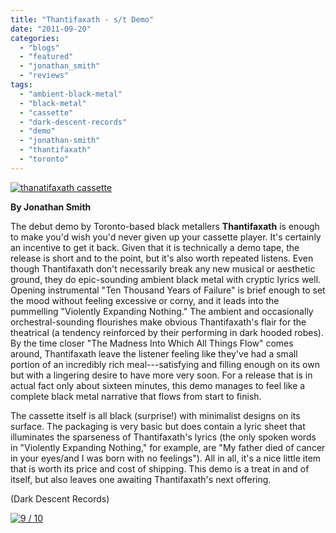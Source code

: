 ```yaml
---
title: "Thantifaxath - s/t Demo"
date: "2011-09-20"
categories: 
  - "blogs"
  - "featured"
  - "jonathan_smith"
  - "reviews"
tags: 
  - "ambient-black-metal"
  - "black-metal"
  - "cassette"
  - "dark-descent-records"
  - "demo"
  - "jonathan-smith"
  - "thantifaxath"
  - "toronto"
---
```


[![](http://www.hellbound.ca/wp-content/uploads/2011/09/thanatifaxath-cassette.jpg "thanatifaxath cassette")](http://www.hellbound.ca/wp-content/uploads/2011/09/thanatifaxath-cassette.jpg)

**By Jonathan Smith**

The debut demo by Toronto-based black metallers **Thantifaxath** is enough to make you'd wish you'd never given up your cassette player. It's certainly an incentive to get it back. Given that it is technically a demo tape, the release is short and to the point, but it's also worth repeated listens. Even though Thantifaxath don't necessarily break any new musical or aesthetic ground, they do epic-sounding ambient black metal with cryptic lyrics well. Opening instrumental "Ten Thousand Years of Failure" is brief enough to set the mood without feeling excessive or corny, and it leads into the pummelling "Violently Expanding Nothing." The ambient and occasionally orchestral-sounding flourishes make obvious Thantifaxath's flair for the theatrical (a tendency reinforced by their performing in dark hooded robes). By the time closer "The Madness Into Which All Things Flow" comes around, Thantifaxath leave the listener feeling like they've had a small portion of an incredibly rich meal---satisfying and filling enough on its own but with a lingering desire to have more very soon. For a release that is in actual fact only about sixteen minutes, this demo manages to feel like a complete black metal narrative that flows from start to finish.

The cassette itself is all black (surprise!) with minimalist designs on its surface. The packaging is very basic but does contain a lyric sheet that illuminates the sparseness of Thantifaxath's lyrics (the only spoken words in "Violently Expanding Nothing," for example, are "My father died of cancer in your eyes/and I was born with no feelings"). All in all, it's a nice little item that is worth its price and cost of shipping. This demo is a treat in and of itself, but also leaves one awaiting Thantifaxath's next offering.

(Dark Descent Records)

[![](http://www.hellbound.ca/wp-content/uploads/2009/05/review9.png "9 / 10")](http://www.hellbound.ca/wp-content/uploads/2009/05/review9.png)
